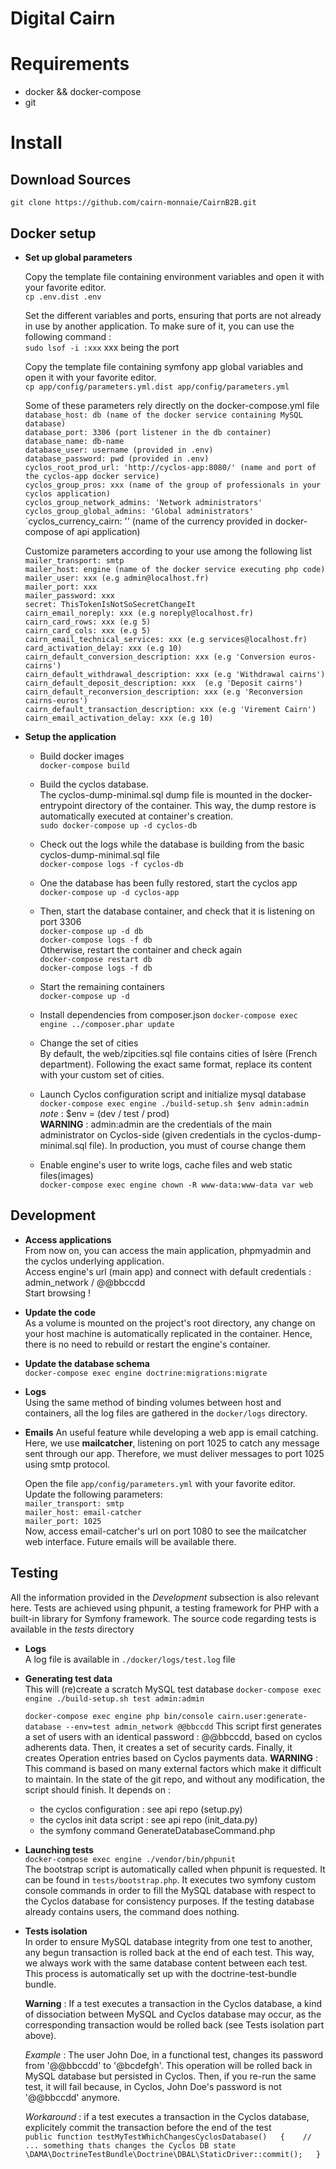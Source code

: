 Digital Cairn
=======

# Requirements
 * docker && docker-compose
 * git

# Install

## Download Sources

   `git clone https://github.com/cairn-monnaie/CairnB2B.git`

## Docker setup

 * **Set up global parameters**

    Copy the template file containing environment variables and open it with your favorite editor.   
      `cp .env.dist .env`

    Set the different variables and ports, ensuring that ports are not already in use by another application.
    To make sure of it, you can use the following command :  
      `sudo lsof -i :xxx` xxx being the port
 
    Copy the template file containing symfony app global variables and open it with your favorite editor.  
      `cp app/config/parameters.yml.dist app/config/parameters.yml`

    Some of these parameters rely directly on the docker-compose.yml file  
      `database_host: db (name of the docker service containing MySQL database)`  
      `database_port: 3306 (port listener in the db container)`  
      `database_name: db-name`  
      `database_user: username (provided in .env)`  
      `database_password: pwd (provided in .env)`  
      `cyclos_root_prod_url: 'http://cyclos-app:8080/' (name and port of the cyclos-app docker service)`  
      `cyclos_group_pros: xxx (name of the group of professionals in your cyclos application)`  
      `cyclos_group_network_admins: 'Network administrators'`  
      `cyclos_group_global_admins: 'Global administrators'`  
      `cyclos_currency_cairn: '<currency>' (name of the currency provided in docker-compose of api application)

    Customize parameters according to your use among the following list
      `mailer_transport: smtp`  
      `mailer_host: engine (name of the docker service executing php code)`  
      `mailer_user: xxx (e.g admin@localhost.fr)`  
      `mailer_port: xxx`  
      `mailer_password: xxx`  
      `secret: ThisTokenIsNotSoSecretChangeIt`  
      `cairn_email_noreply: xxx (e.g noreply@localhost.fr)`  
      `cairn_card_rows: xxx (e.g 5)`  
      `cairn_card_cols: xxx (e.g 5)`  
      `cairn_email_technical_services: xxx (e.g services@localhost.fr)`  
      `card_activation_delay: xxx (e.g 10)`  
      `cairn_default_conversion_description: xxx (e.g 'Conversion euros-cairns')`  
      `cairn_default_withdrawal_description: xxx (e.g 'Withdrawal cairns')`  
      `cairn_default_deposit_description: xxx  (e.g 'Deposit cairns')`  
      `cairn_default_reconversion_description: xxx (e.g 'Reconversion cairns-euros')`  
      `cairn_default_transaction_description: xxx (e.g 'Virement Cairn')`  
      `cairn_email_activation_delay: xxx (e.g 10)`  

 * **Setup the application**

     * Build docker images   
       `docker-compose build`

     * Build the cyclos database.  
       The cyclos-dump-minimal.sql dump file is mounted in the docker-entrypoint directory of the container. This way, the dump restore is automatically executed at container's creation.  
       `sudo docker-compose up -d cyclos-db`  

     * Check out the logs while the database is building from the basic cyclos-dump-minimal.sql file  
       `docker-compose logs -f cyclos-db`  

     * One the database has been fully restored, start the cyclos app  
       `docker-compose up -d cyclos-app`  

     * Then, start the database container, and check that it is listening on port 3306  
       `docker-compose up -d db`  
       `docker-compose logs -f db`   
       Otherwise, restart the container and check again  
       `docker-compose restart db`  
       `docker-compose logs -f db`  
  
     * Start the remaining containers  
       `docker-compose up -d`  

     * Install dependencies from composer.json 
       `docker-compose exec engine ../composer.phar update`  
      
     * Change the set of cities   
       By default, the web/zipcities.sql file contains cities of Isère (French department). Following the exact same format, replace its content with your custom set of cities.

     * Launch Cyclos configuration script and initialize mysql database  
       `docker-compose exec engine ./build-setup.sh $env admin:admin` _note_ : $env = (dev / test / prod)   
     **WARNING** : admin:admin are the credentials of the main administrator on Cyclos-side (given credentials in the cyclos-dump-minimal.sql file). In production, you must of course change them

     * Enable engine's user to write logs, cache files and web static files(images)  
       `docker-compose exec engine chown -R www-data:www-data var web`  

## Development

 * **Access applications**    
     From now on, you can access the main application, phpmyadmin and the cyclos underlying application.  
     Access engine's url (main app) and connect with default credentials : admin_network / @@bbccdd  
     Start browsing !

 * **Update the code**  
     As a volume is mounted on the project's root directory, any change on your host machine is automatically replicated in the container. Hence, there is no need to rebuild or restart the engine's container.

 * **Update the database schema**  
    `docker-compose exec engine doctrine:migrations:migrate`  

 * **Logs**  
     Using the same method of binding volumes between host and containers, all the log files are gathered in the `docker/logs` directory.  
    
 * **Emails**
    An useful feature while developing a web app is email catching. Here, we use **mailcatcher**, listening on port 1025 to catch any message sent through our app. Therefore, we must deliver messages to port 1025 using smtp protocol.

    Open the file `app/config/parameters.yml` with your favorite editor. 
    Update the following parameters:  
     `mailer_transport: smtp`  
     `mailer_host: email-catcher`  
     `mailer_port: 1025`    
    Now, access email-catcher's url on port 1080 to see the mailcatcher web interface. Future emails will be available there.  

## Testing
      
 All the information provided in the _Development_ subsection is also relevant here. Tests are achieved using phpunit, a testing framework for PHP with a built-in library for Symfony framework. 
 The source code regarding tests is available in the _tests_ directory

 * **Logs**  
    A log file is available in `./docker/logs/test.log` file

 * **Generating test data**  
    This will (re)create a scratch MySQL test database
    `docker-compose exec engine ./build-setup.sh test admin:admin`    

    `docker-compose exec engine php bin/console cairn.user:generate-database --env=test admin_network @@bbccdd`
    This script first generates a set of users with an identical password : @@bbccdd, based on cyclos adherents data. 
    Then, it creates a set of security cards.
    Finally, it creates Operation entries based on Cyclos payments data. 
    **WARNING** : This command is based on many external factors which make it difficult to maintain. In the state of the git repo, and without any modification, the script should finish. It depends on :
      * the cyclos configuration : see api repo (setup.py)
      * the cyclos init data script  : see api repo (init_data.py)
      * the symfony command GenerateDatabaseCommand.php

 * **Launching tests**  
    `docker-compose exec engine ./vendor/bin/phpunit`  
     The bootstrap script is automatically called when phpunit is requested. It can be found in `tests/bootstrap.php`. It executes two symfony custom console commands in order to fill the MySQL database with respect to the Cyclos database for consistency purposes. If the testing database already contains users, the command does nothing.  
      
 * **Tests isolation**  
    In order to ensure MySQL database integrity from one test to another, any begun transaction is rolled back at the end of each test. This way, we always work with the same database content between each test. This process is automatically set up with the doctrine-test-bundle bundle.  

    **Warning** : If a test executes a transaction in the Cyclos database, a kind of dissociation between MySQL and Cyclos database may occur, as the corresponding transaction would be rolled back (see Tests isolation part above). 
 
     _Example_ : The user John Doe, in a functional test, changes its password from '@@bbccdd' to '@bcdefgh'. This operation will be rolled back in MySQL database but persisted in Cyclos. Then, if you re-run the same test, it will fail because, in Cyclos, John Doe's password is not '@@bbccdd' anymore.  

     _Workaround_ : if a test executes a transaction in the Cyclos database, explicitely commit the transaction before the end of the test  
     `public function testMyTestWhichChangesCyclosDatabase()  
     {   
    // ... something thats changes the Cyclos DB state  
    \DAMA\DoctrineTestBundle\Doctrine\DBAL\StaticDriver::commit();  
     }`
